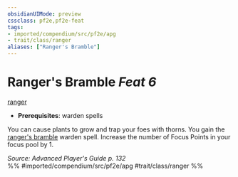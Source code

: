 ```yaml
---
obsidianUIMode: preview
cssclass: pf2e,pf2e-feat
tags:
- imported/compendium/src/pf2e/apg
- trait/class/ranger
aliases: ["Ranger's Bramble"]
---
```

# Ranger's Bramble  *Feat 6*  
[ranger](rules/traits/ranger.md)  

- **Prerequisites**: warden spells

You can cause plants to grow and trap your foes with thorns. You gain the [ranger's bramble](../spells/rangers-bramble-apg.md) warden spell. Increase the number of Focus Points in your focus pool by 1.

*Source: Advanced Player's Guide p. 132*  
%% #imported/compendium/src/pf2e/apg #trait/class/ranger %%